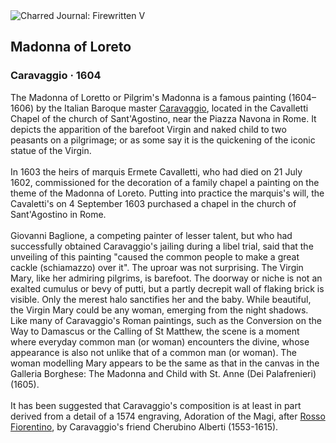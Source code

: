 <div class="artwork-of-the-day">
  <div class="container">
    <div class="img-wrapper">
      <img
        src="https://uploads3.wikiart.org/00180/images/caravaggio/madonna-of-loreto.jpg!Large.jpg"
        alt="Charred Journal: Firewritten V" />
    </div>
    <div class="artwork-detail">
      <div class="artwork-origin"> 
        <h2 class="artwork-name">Madonna of Loreto</h2>
        <h3 class="artist">
          Caravaggio
                    ·  1604
        </h3>
      </div>
      <p class="description">
        <span class="artwork-description-text ng-binding" ng-bind-html="viewModel.ArtworkOfTheDay.Description | unsafe">The Madonna of Loretto or Pilgrim's Madonna is a famous painting (1604–1606) by the Italian Baroque master <a target="_blank" href="/en/caravaggio">Caravaggio</a>, located in the Cavalletti Chapel of the church of Sant'Agostino, near the Piazza Navona in Rome. It depicts the apparition of the barefoot Virgin and naked child to two peasants on a pilgrimage; or as some say it is the quickening of the iconic statue of the Virgin.
<br>
<br>In 1603 the heirs of marquis Ermete Cavalletti, who had died on 21 July 1602, commissioned for the decoration of a family chapel a painting on the theme of the Madonna of Loreto. Putting into practice the marquis's will, the Cavaletti's on 4 September 1603 purchased a chapel in the church of Sant'Agostino in Rome.
<br>
<br>Giovanni Baglione, a competing painter of lesser talent, but who had successfully obtained Caravaggio's jailing during a libel trial, said that the unveiling of this painting "caused the common people to make a great cackle (schiamazzo) over it". The uproar was not surprising. The Virgin Mary, like her admiring pilgrims, is barefoot. The doorway or niche is not an exalted cumulus or bevy of putti, but a partly decrepit wall of flaking brick is visible. Only the merest halo sanctifies her and the baby. While beautiful, the Virgin Mary could be any woman, emerging from the night shadows. Like many of Caravaggio's Roman paintings, such as the Conversion on the Way to Damascus or the Calling of St Matthew, the scene is a moment where everyday common man (or woman) encounters the divine, whose appearance is also not unlike that of a common man (or woman). The woman modelling Mary appears to be the same as that in the canvas in the Galleria Borghese: The Madonna and Child with St. Anne (Dei Palafrenieri) (1605).
<br>
<br>It has been suggested that Caravaggio's composition is at least in part derived from a detail of a 1574 engraving, Adoration of the Magi, after <a target="_blank" href="/en/rosso-fiorentino">Rosso Fiorentino</a>, by Caravaggio's friend Cherubino Alberti (1553-1615).</span>
                        <div class="text-shadow-container" ng-show="showShadow" style=""></div>
      </p>
    </div>
  </div>

</div>
